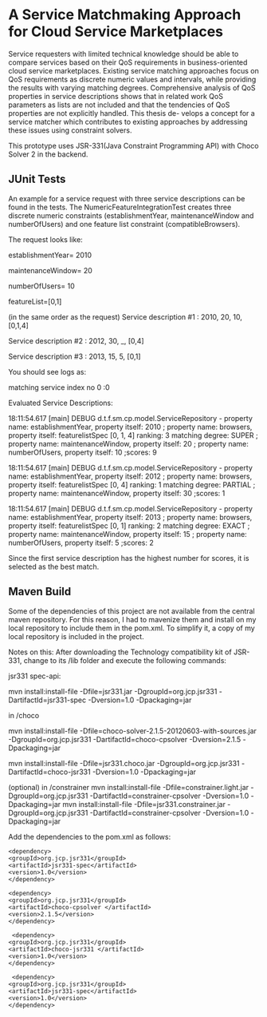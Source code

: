 # A Service Matchmaking Approach for Cloud Service Marketplaces #
Service requesters with limited technical knowledge should be able to compare services based
on their QoS requirements in business-oriented cloud service marketplaces. Existing service
matching approaches focus on QoS requirements as discrete numeric values and intervals,
while providing the results with varying matching degrees. Comprehensive analysis of QoS
properties in service descriptions shows that in related work QoS parameters as lists are not
included and that the tendencies of QoS properties are not explicitly handled. This thesis de-
velops a concept for a service matcher which contributes to existing approaches by addressing
these issues using constraint solvers. 

This prototype uses JSR-331(Java Constraint Programming API) with Choco Solver 2 in the backend.

## JUnit Tests ##
An example for a service request with three service descriptions can be found in the tests. 
The NumericFeatureIntegrationTest creates three discrete numeric constraints (establishmentYear, maintenanceWindow and numberOfUsers) and one feature list constraint (compatibleBrowsers).

The request looks like:

establishmentYear= 2010

maintenanceWindow= 20

numberOfUsers= 10

featureList=[0,1]

(in the same order as the request)
Service description \#1 : 2010, 20, 10, [0,1,4]  

Service description \#2 : 2012, 30, _, [0,4]

Service description \#3 : 2013, 15, 5, [0,1]

You should see logs as:

matching service index no 0 :0

Evaluated Service Descriptions: 

18:11:54.617 [main] DEBUG d.t.f.sm.cp.model.ServiceRepository -  property name: establishmentYear, property itself: 2010 ; property name: browsers, property itself: featurelistSpec [0, 1, 4] ranking: 3 matching degree: SUPER ; property name: maintenanceWindow, property itself: 20 ; property name: numberOfUsers, property itself: 10 ;scores: 9

18:11:54.617 [main] DEBUG d.t.f.sm.cp.model.ServiceRepository -  property name: establishmentYear, property itself: 2012 ; property name: browsers, property itself: featurelistSpec [0, 4] ranking: 1 matching degree: PARTIAL ; property name: maintenanceWindow, property itself: 30 ;scores: 1

18:11:54.617 [main] DEBUG d.t.f.sm.cp.model.ServiceRepository -  property name: establishmentYear, property itself: 2013 ; property name: browsers, property itself: featurelistSpec [0, 1] ranking: 2 matching degree: EXACT ; property name: maintenanceWindow, property itself: 15 ; property name: numberOfUsers, property itself: 5 ;scores: 2

Since the first service description has the highest number for scores, it is selected as the best match.

## Maven Build ##
Some of the dependencies of this project are not available from the central maven repository.
For this reason, I had to mavenize them and install on my local repository to include them in the pom.xml.
To simplify it, a copy of my local repository is included in the project.

Notes on this:
After downloading the Technology compatibility kit of JSR-331, change to its /lib folder and execute the following commands:
  
jsr331 spec-api:

mvn install:install-file -Dfile=jsr331.jar -DgroupId=org.jcp.jsr331 -DartifactId=jsr331-spec -Dversion=1.0 -Dpackaging=jar

in /choco

mvn install:install-file -Dfile=choco-solver-2.1.5-20120603-with-sources.jar -DgroupId=org.jcp.jsr331 -DartifactId=choco-cpsolver 
-Dversion=2.1.5 -Dpackaging=jar

mvn install:install-file -Dfile=jsr331.choco.jar -DgroupId=org.jcp.jsr331 -DartifactId=choco-jsr331 -Dversion=1.0 -Dpackaging=jar

(optional)
in /constrainer
mvn install:install-file -Dfile=constrainer.light.jar -DgroupId=org.jcp.jsr331 -DartifactId=constrainer-cpsolver -Dversion=1.0 -Dpackaging=jar
mvn install:install-file -Dfile=jsr331.constrainer.jar -DgroupId=org.jcp.jsr331 -DartifactId=constrainer-cpsolver -Dversion=1.0 -Dpackaging=jar

Add the dependencies to the pom.xml as follows:
    
    <dependency>
	<groupId>org.jcp.jsr331</groupId>
	<artifactId>jsr331-spec</artifactId>
	<version>1.0</version>
	</dependency>
	
	<dependency>
	<groupId>org.jcp.jsr331</groupId>
	<artifactId>choco-cpsolver </artifactId>
	<version>2.1.5</version>
	</dependency>
	 
	 <dependency>
	<groupId>org.jcp.jsr331</groupId>
	<artifactId>choco-jsr331 </artifactId>
	<version>1.0</version>
	</dependency>
     
     <dependency>
	<groupId>org.jcp.jsr331</groupId>
	<artifactId>jsr331-spec</artifactId>
	<version>1.0</version>
	</dependency>


